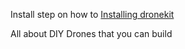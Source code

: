 Install step on how to 
[Installing dronekit](https://github.com/palacita135/dronekit/blob/main/Installing%20dronekit)

All about DIY Drones that you can build
